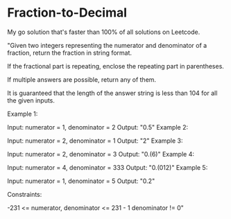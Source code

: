 # Fraction-to-Decimal
My go solution that's faster than 100% of all solutions on Leetcode.


"Given two integers representing the numerator and denominator of a fraction, return the fraction in string format.

If the fractional part is repeating, enclose the repeating part in parentheses.

If multiple answers are possible, return any of them.

It is guaranteed that the length of the answer string is less than 104 for all the given inputs.

 

Example 1:

Input: numerator = 1, denominator = 2
Output: "0.5"
Example 2:

Input: numerator = 2, denominator = 1
Output: "2"
Example 3:

Input: numerator = 2, denominator = 3
Output: "0.(6)"
Example 4:

Input: numerator = 4, denominator = 333
Output: "0.(012)"
Example 5:

Input: numerator = 1, denominator = 5
Output: "0.2"
 

Constraints:

-231 <= numerator, denominator <= 231 - 1
denominator != 0"

